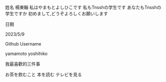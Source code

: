 姓名
楊東翰
私はやまもとよしひこです  私もTnsshの学生です あなたもTnsshの学生ですか 初めまして,どうぞよろしくお願いします

日期

2023/5/9



Github Username

yamamoto yoshihiko



我最喜歡的三件事

お茶を飲むこと  本を読む テレビを見る
